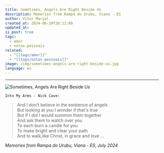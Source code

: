 ```yaml
---
title: Sometimes, Angels Are Right Beside Us
description: Memories from Rampa do Urubu, Viana - ES
author: Vítor Marçal
created_at: 2024-06-29T20:12:00
updated_at: 
is_post: true
tags:
  - amor
  - notas-pessoais
related:
  - "[[tags/amor]]"
  - "[[tags/notas-pessoais]]"
image: /img/sometimes-angels-are-right-beside-us.jpg
language: en
---
```

----

![Sometimes, Angels Are Right Beside Us](/img/sometimes-angels-are-right-beside-us.jpg)

`Into My Arms - Nick Cave:`

>And I don't believe in the existence of angels  
But looking at you I wonder if that's true  
But if I did I would summon them together  
And ask them to watch over you  
To each burn a candle for you  
To make bright and clear your path  
And to walk,like Christ, in grace and love ...

*Memories from Rampa do Urubu, Viana - ES, July 2024*


